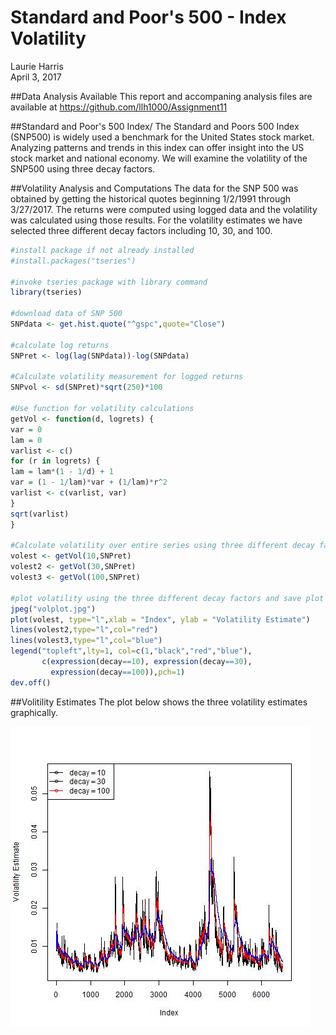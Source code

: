 # Standard and Poor's 500 - Index Volatility
Laurie Harris  
April 3, 2017  


##Data Analysis Available
This report and accompaning analysis files are available at https://github.com/llh1000/Assignment11

##Standard and Poor's 500 Index/
The Standard and Poors 500 Index (SNP500) is widely used a benchmark for the United States stock market.  Analyzing patterns and trends in this index can offer insight into the US stock market and national economy. We will examine the volatility of the SNP500 using three decay factors.

##Volatility Analysis and Computations
The data for the SNP 500 was obtained by getting the historical quotes beginning 1/2/1991 through 3/27/2017.  The returns were computed using logged data and the volatility was calculated using those results.  For the volatility estimates we have selected three different decay factors including 10, 30, and 100.  


```r
#install package if not already installed
#install.packages("tseries")

#invoke tseries package with library command
library(tseries)

#download data of SNP 500
SNPdata <- get.hist.quote("^gspc",quote="Close")

#calculate log returns
SNPret <- log(lag(SNPdata))-log(SNPdata)

#Calculate volatility measurement for logged returns
SNPvol <- sd(SNPret)*sqrt(250)*100

#Use function for volatility calculations
getVol <- function(d, logrets) {
var = 0
lam = 0
varlist <- c()
for (r in logrets) {
lam = lam*(1 - 1/d) + 1
var = (1 - 1/lam)*var + (1/lam)*r^2
varlist <- c(varlist, var)
}
sqrt(varlist)
}

#Calculate volatility over entire series using three different decay factors (10,30,100)
volest <- getVol(10,SNPret)
volest2 <- getVol(30,SNPret)
volest3 <- getVol(100,SNPret)

#plot volatility using the three different decay factors and save plot for report output
jpeg("volplot.jpg")
plot(volest, type="l",xlab = "Index", ylab = "Volatility Estimate")
lines(volest2,type="l",col="red")
lines(volest3,type="l",col="blue")
legend("topleft",lty=1, col=c(1,"black","red","blue"),
       c(expression(decay==10), expression(decay==30),
         expression(decay==100)),pch=1)
dev.off()
```

##Volitility Estimates
The plot below shows the three volatility estimates graphically.

![](volplot.jpg)
